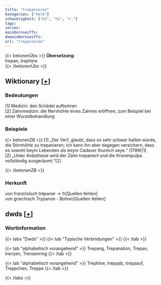 ```yaml
---
title: "trepanieren"
kategorien: ["Verb"]
schwierigkeit: ["k2", "h1", "r_"]
tags:
series:
mainDornseiffs:
domainDornseiffs:
url: "trepanieren"
---
```


{{< betonenÜbs >}}
**Übersetzung:**  
trepan, trephine  
{{< /betonenÜbs >}}

## Wiktionary [[+](https://de.wiktionary.org/wiki/trepanieren)]

### Bedeutungen
[1] Medizin: den Schädel aufbohren  
[2] Zahnmedizin: die Nervhöhle eines Zahnes eröffnen, zum Beispiel bei einer Wurzelbehandlung  

### Beispiele
{{< betonenZB >}}
[1] „Der Verf, glaubt, dass es sehr schwer halten würde, die Stirnhöhle zu trepanieren; ich kann ihn aber dagegen versichern, dass es sowohl beym Lebenden als beym Cadaver thunlich seye.“ (1799)[1]  
[2] „Unter Anästhesie wird der Zahn trepaniert und die Kronenpulpa vollständig ausgeräumt.“[2]  

{{< /betonenZB >}}
### Herkunft
von französisch trépaner → fr[Quellen fehlen]  
von griechisch Trypanon - Bohrer[Quellen fehlen]  



## dwds [[+](https://www.dwds.de/wb/trepanieren)]

### Wortinformation
{{< tabs "Dwds" >}}
{{< tab "Typische Verbindungen" >}}
{{< /tab >}}

{{< tab "alphabetisch vorangehend" >}}
Trepang, Trepanation, Trepan, trenzen, Trensenring
{{< /tab >}}

{{< tab "alphabetisch vorangehend" >}}
Trephine, treppab, treppauf, Treppchen, Treppe
{{< /tab >}}

{{< /tabs >}}

